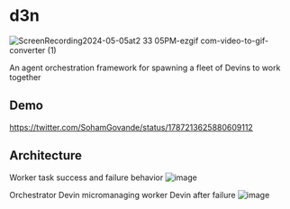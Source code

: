 # d3n
![ScreenRecording2024-05-05at2 33 05PM-ezgif com-video-to-gif-converter (1)](https://github.com/brendanm12345/d3n/assets/72267866/69ac2384-4b92-477c-9b58-93d81273ba8e)

An agent orchestration framework for spawning a fleet of Devins to work together

## Demo
https://twitter.com/SohamGovande/status/1787213625880609112

## Architecture
Worker task success and failure behavior
![image](https://github.com/brendanm12345/d3n/assets/72267866/42112a61-9142-477e-b52e-e865d6523c30)

Orchestrator Devin micromanaging worker Devin after failure
![image](https://github.com/brendanm12345/d3n/assets/72267866/4bb7a083-b41a-40d5-9910-d33d34182f0d)
